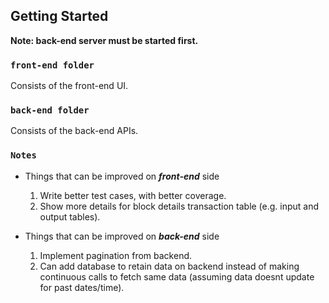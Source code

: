 Getting Started
---------------

**Note: back-end server must be started first.**

### `front-end folder`

Consists of the front-end UI.

### `back-end folder`

Consists of the back-end APIs.

### `Notes`

- Things that can be improved on ***front-end*** side
    1. Write better test cases, with better coverage.
    2. Show more details for block details transaction table (e.g. input and output tables).

- Things that can be improved on ***back-end*** side
    1. Implement pagination from backend.
    2. Can add database to retain data on backend instead of making continuous calls to fetch same data (assuming data doesnt update for past dates/time).
